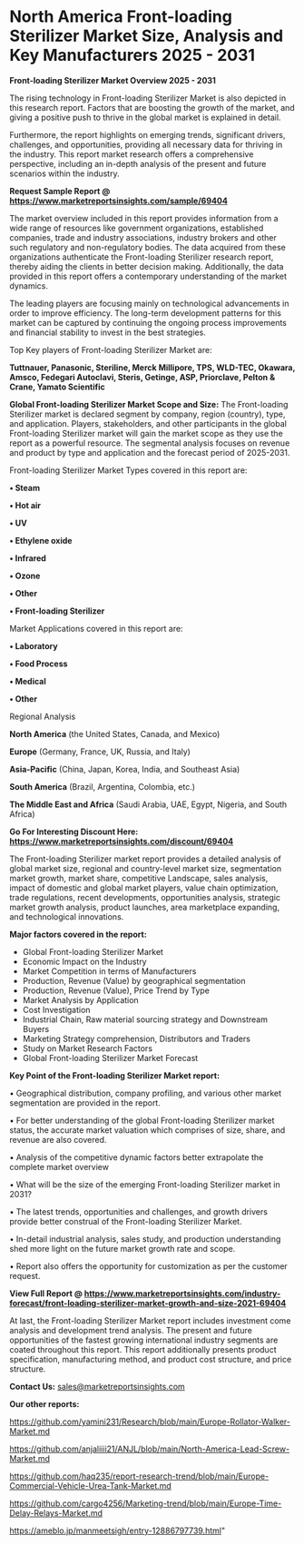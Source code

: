  # North America Front-loading Sterilizer Market Size, Analysis and Key Manufacturers 2025 - 2031

<Strong> Front-loading Sterilizer Market Overview 2025 - 2031</strong>

The rising technology in Front-loading Sterilizer Market is also depicted in this research report. Factors that are boosting the growth of the market, and giving a positive push to thrive in the global market is explained in detail.

Furthermore, the report highlights on emerging trends, significant drivers, challenges, and opportunities, providing all necessary data for thriving in the industry. This report market research offers a comprehensive perspective, including an in-depth analysis of the present and future scenarios within the industry.

<strong>Request Sample Report @ <a href=https://www.marketreportsinsights.com/sample/69404>https://www.marketreportsinsights.com/sample/69404</a></strong>

The market overview included in this report provides information from a wide range of resources like government organizations, established companies, trade and industry associations, industry brokers and other such regulatory and non-regulatory bodies. The data acquired from these organizations authenticate the Front-loading Sterilizer research report, thereby aiding the clients in better decision making. Additionally, the data provided in this report offers a contemporary understanding of the market dynamics.

The leading players are focusing mainly on technological advancements in order to improve efficiency. The long-term development patterns for this market can be captured by continuing the ongoing process improvements and financial stability to invest in the best strategies.

Top Key players of Front-loading Sterilizer Market are:

<strong>Tuttnauer, Panasonic, Steriline, Merck Millipore, TPS, WLD-TEC, Okawara, Amsco, Fedegari Autoclavi, Steris, Getinge, ASP, Priorclave, Pelton & Crane, Yamato Scientific</strong>

<strong><b>Global Front-loading Sterilizer Market Scope and Size:</b></strong>
The Front-loading Sterilizer market is declared segment by company, region (country), type, and application. Players, stakeholders, and other participants in the global Front-loading Sterilizer market will gain the market scope as they use the report as a powerful resource. The segmental analysis focuses on revenue and product by type and application and the forecast period of 2025-2031.

Front-loading Sterilizer Market Types covered in this report are:

<strong>• Steam

• Hot air

• UV

• Ethylene oxide

• Infrared

• Ozone

• Other

• Front-loading Sterilizer</strong>

Market Applications covered in this report are:

<strong>• Laboratory

• Food Process

• Medical

• Other</strong> 

Regional Analysis

<strong>North America</strong> (the United States, Canada, and Mexico)

<strong>Europe</strong> (Germany, France, UK, Russia, and Italy)

<strong>Asia-Pacific</strong> (China, Japan, Korea, India, and Southeast Asia)

<strong>South America</strong> (Brazil, Argentina, Colombia, etc.)

<strong>The Middle East and Africa</strong> (Saudi Arabia, UAE, Egypt, Nigeria, and South Africa)

<strong>Go For Interesting Discount Here: <a href=https://www.marketreportsinsights.com/discount/69404>https://www.marketreportsinsights.com/discount/69404</a></strong>

The Front-loading Sterilizer market report provides a detailed analysis of global market size, regional and country-level market size, segmentation market growth, market share, competitive Landscape, sales analysis, impact of domestic and global market players, value chain optimization, trade regulations, recent developments, opportunities analysis, strategic market growth analysis, product launches, area marketplace expanding, and technological innovations.

<strong><b>Major factors covered in the report:</b></strong>
<ul>
  <li>Global Front-loading Sterilizer Market </li>
  <li>Economic Impact on the Industry</li>
  <li>Market Competition in terms of Manufacturers</li>
  <li>Production, Revenue (Value) by geographical segmentation</li>
  <li>Production, Revenue (Value), Price Trend by Type</li>
  <li>Market Analysis by Application</li>
  <li>Cost Investigation</li>
  <li>Industrial Chain, Raw material sourcing strategy and Downstream Buyers</li>
  <li>Marketing Strategy comprehension, Distributors and Traders</li>
  <li>Study on Market Research Factors</li>
  <li>Global Front-loading Sterilizer Market Forecast</li>
</ul>

<strong><b>Key Point of the Front-loading Sterilizer Market report:</b></strong>

• Geographical distribution, company profiling, and various other market segmentation are provided in the report.

• For better understanding of the global Front-loading Sterilizer market status, the accurate market valuation which comprises of size, share, and revenue are also covered.

• Analysis of the competitive dynamic factors better extrapolate the complete market overview

• What will be the size of the emerging Front-loading Sterilizer market in 2031?

• The latest trends, opportunities and challenges, and growth drivers provide better construal of the Front-loading Sterilizer Market.

• In-detail industrial analysis, sales study, and production understanding shed more light on the future market growth rate and scope.

• Report also offers the opportunity for customization as per the customer request.

<strong><b>View Full Report @ <a href=https://www.marketreportsinsights.com/industry-forecast/front-loading-sterilizer-market-growth-and-size-2021-69404>https://www.marketreportsinsights.com/industry-forecast/front-loading-sterilizer-market-growth-and-size-2021-69404</a></b></strong>


At last, the Front-loading Sterilizer Market report includes investment come analysis and development trend analysis. The present and future opportunities of the fastest growing international industry segments are coated throughout this report. This report additionally presents product specification, manufacturing method, and product cost structure, and price structure.

<strong>Contact Us:</strong>
sales@marketreportsinsights.com

<strong>Our other reports:</strong>

<a href=https://github.com/yamini231/Research/blob/main/Europe-Rollator-Walker-Market.md>https://github.com/yamini231/Research/blob/main/Europe-Rollator-Walker-Market.md</a>

<a href=https://github.com/anjaliiii21/ANJL/blob/main/North-America-Lead-Screw-Market.md>https://github.com/anjaliiii21/ANJL/blob/main/North-America-Lead-Screw-Market.md</a>

<a href=https://github.com/haq235/report-research-trend/blob/main/Europe-Commercial-Vehicle-Urea-Tank-Market.md>https://github.com/haq235/report-research-trend/blob/main/Europe-Commercial-Vehicle-Urea-Tank-Market.md</a>

<a href=https://github.com/cargo4256/Marketing-trend/blob/main/Europe-Time-Delay-Relays-Market.md>https://github.com/cargo4256/Marketing-trend/blob/main/Europe-Time-Delay-Relays-Market.md</a>

<a href=https://ameblo.jp/manmeetsigh/entry-12886797739.html>https://ameblo.jp/manmeetsigh/entry-12886797739.html</a>"
